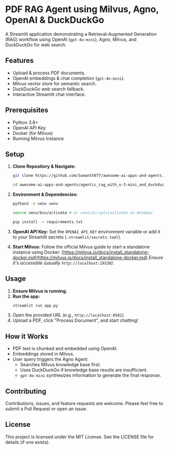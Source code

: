 # PDF RAG Agent using Milvus, Agno, OpenAI & DuckDuckGo

A Streamlit application demonstrating a Retrieval-Augmented Generation (RAG) workflow using OpenAI (`gpt-4o-mini`), Agno, Milvus, and DuckDuckGo for web search.

## Features

- Upload & process PDF documents.
- OpenAI embeddings & chat completion (`gpt-4o-mini`).
- Milvus vector store for semantic search.
- DuckDuckGo web search fallback.
- Interactive Streamlit chat interface.

## Prerequisites

- Python 3.8+
- OpenAI API Key
- Docker (for Milvus)
- Running Milvus Instance

## Setup

1.  **Clone Repository & Navigate:**
    ```bash
    git clone https://github.com/Sumanth077/awesome-ai-apps-and-agents.git

    cd awesome-ai-apps-and-agents/agentic_rag_with_o-3-mini_and_duckduckgo
    ```

2.  **Environment & Dependencies:**
    ```bash
    python3 -m venv venv

    source venv/bin/activate # or venv\Scripts\activate on Windows

    pip install -r requirements.txt
    ```

3.  **OpenAI API Key:**
    Set the `OPENAI_API_KEY` environment variable or add it to your Streamlit secrets (`.streamlit/secrets.toml`).

4.  **Start Milvus:**
    Follow the official Milvus guide to start a standalone instance using Docker:
    [https://milvus.io/docs/install_standalone-docker.md](https://milvus.io/docs/install_standalone-docker.md)
    *Ensure it's accessible (usually `http://localhost:19530`).*

## Usage

1.  **Ensure Milvus is running.**
2.  **Run the app:**
    ```bash
    streamlit run app.py
    ```
3.  Open the provided URL (e.g., `http://localhost:8501`).
4.  Upload a PDF, click "Process Document", and start chatting!

## How it Works

- PDF text is chunked and embedded using OpenAI.
- Embeddings stored in Milvus.
- User query triggers the Agno Agent:
    - Searches Milvus knowledge base first.
    - Uses DuckDuckGo if knowledge base results are insufficient.
    - `gpt-4o-mini` synthesizes information to generate the final response.

## Contributing

Contributions, issues, and feature requests are welcome. Please feel free to submit a Pull Request or open an issue.

## License

This project is licensed under the MIT License. See the LICENSE file for details (if one exists). 